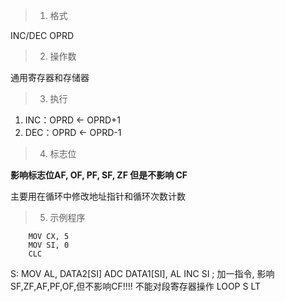 > 1. 格式

INC/DEC OPRD

> 2. 操作数

通用寄存器和存储器

> 3. 执行

1. INC：OPRD <- OPRD+1
2. DEC：OPRD <- OPRD-1

> 4. 标志位

**影响标志位AF, OF, PF, SF, ZF 但是不影响 CF**

主要用在循环中修改地址指针和循环次数计数

> 5. 示例程序

		MOV CX, 5
		MOV SI, 0
		CLC
S:
		MOV AL, DATA2[SI]
		ADC DATA1[SI], AL
		INC SI  ; 加一指令, 影响SF,ZF,AF,PF,OF,但不影响CF!!!! 不能对段寄存器操作
		LOOP S
		LT
